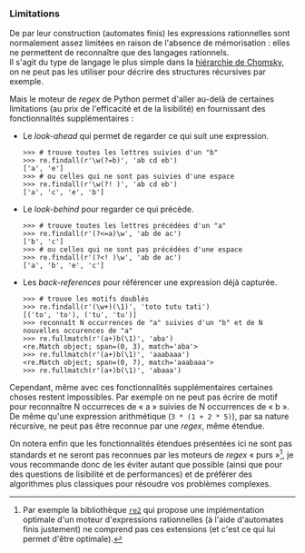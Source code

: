 ### Limitations

De par leur construction (automates finis) les expressions rationnelles sont normalement assez limitées en raison de l'absence de mémorisation : elles ne permettent de reconnaître que des langages rationnels.  
Il s'agit du type de langage le plus simple dans la [hiérarchie de Chomsky](https://fr.wikipedia.org/wiki/Hi%C3%A9rarchie_de_Chomsky), on ne peut pas les utiliser pour décrire des structures récursives par exemple.

Mais le moteur de _regex_ de Python permet d'aller au-delà de certaines limitations (au prix de l'efficacité et de la lisibilité) en fournissant des fonctionnalités supplémentaires :

* Le _look-ahead_ qui permet de regarder ce qui suit une expression.

    ```pycon
    >>> # trouve toutes les lettres suivies d'un "b"
    >>> re.findall(r'\w(?=b)', 'ab cd eb')
    ['a', 'e']
    >>> # ou celles qui ne sont pas suivies d'une espace
    >>> re.findall(r'\w(?! )', 'ab cd eb')
    ['a', 'c', 'e', 'b']
    ```

* Le _look-behind_ pour regarder ce qui précède.

    ```pycon
    >>> # trouve toutes les lettres précédées d'un "a"
    >>> re.findall(r'(?<=a)\w', 'ab de ac')
    ['b', 'c']
    >>> # ou celles qui ne sont pas précédées d'une espace
    >>> re.findall(r'(?<! )\w', 'ab de ac')
    ['a', 'b', 'e', 'c']
    ```

* Les _back-references_ pour référencer une expression déjà capturée.

    ```pycon
    >>> # trouve les motifs doublés
    >>> re.findall(r'(\w+)(\1)', 'toto tutu tati')
    [('to', 'to'), ('tu', 'tu')]
    >>> reconnaît N occurrences de "a" suivies d'un "b" et de N nouvelles occurences de "a"
    >>> re.fullmatch(r'(a+)b(\1)', 'aba')
    <re.Match object; span=(0, 3), match='aba'>
    >>> re.fullmatch(r'(a+)b(\1)', 'aaabaaa')
    <re.Match object; span=(0, 7), match='aaabaaa'>
    >>> re.fullmatch(r'(a+)b(\1)', 'abaaa')
    ```

Cependant, même avec ces fonctionnalités supplémentaires certaines choses restent impossibles.
Par exemple on ne peut pas écrire de motif pour reconnaître N occurreces de « a » suivies de N occurrences de « b ».  
De même qu'une expression arithmétique (`3 * (1 + 2 * 5)`), par sa nature récursive, ne peut pas être reconnue par une _regex_, même étendue.

On notera enfin que les fonctionnalités étendues présentées ici ne sont pas standards et ne seront pas reconnues par les moteurs de _regex_ « purs »[^re2], je vous recommande donc de les éviter autant que possible (ainsi que pour des questions de lisibilité et de performances) et de préférer des algorithmes plus classiques pour résoudre vos problèmes complexes.

[^re2]: Par exemple la bibliothèque [`re2`](https://pypi.org/project/google-re2/) qui propose une implémentation optimale d'un moteur d'expressions rationnelles (à l'aide d'automates finis justement) ne comprend pas ces extensions (et c'est ce qui lui permet d'être optimale).
